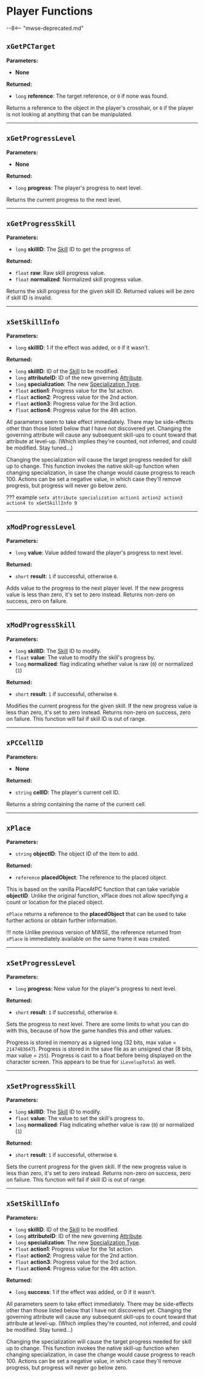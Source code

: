 # Player Functions

--8<-- "mwse-deprecated.md"


## `xGetPCTarget`

**Parameters:**

- **None**

**Returned:**

- `long` **reference**: The target reference, or `0` if none was found.

Returns a reference to the object in the player's crosshair, or `0` if the player is not looking at anything that can be manipulated.


***

## `xGetProgressLevel`

**Parameters:**

- **None**

**Returned:**

- `long` **progress**: The player's progress to next level.

Returns the current progress to the next level.


***

## `xGetProgressSkill`

**Parameters:**

- `long` **skillID**: The [Skill](../../skills) ID to get the progress of.

**Returned:**

- `float` **raw**: Raw skill progress value.
- `float` **normalized**: Normalized skill progress value.

Returns the skill progress for the given skill ID. Returned values will be zero if skill ID is invalid.


***

## `xSetSkillInfo`

**Parameters:**

- `long` **skillID**: 1 if the effect was added, or `0` if it wasn't.

**Returned:**

- `long` **skillID**:  ID of the [Skill](../../skills) to be modified.
- `long` **attributeID**: ID of the new governing [Attribute](../../attributes).
- `long` **specialization**: The new [Specialization Type](../../specialization-types).
- `float` **action1**: Progress value for the 1st action.
- `float` **action2**: Progress value for the 2nd action.
- `float` **action3**: Progress value for the 3rd action.
- `float` **action4**: Progress value for the 4th action.

All parameters seem to take effect immediately. There may be side-effects other than those listed below that I have not discovered yet. Changing the governing attribute will cause any subsequent skill-ups to count toward that attribute at level-up. (Which implies they're counted, not inferred, and could be modified. Stay tuned...)

Changing the specialization will cause the target progress needed for skill up to change. This function invokes the native skill-up function when changing specialization, in case the change would cause progress to reach 100. Actions can be set a negative value, in which case they'll remove progress, but progress will never go below zero.

??? example
	```
	setx attribute specialization action1 action2 action3 action4 to xGetSkillInfo 9
	```


***

## `xModProgressLevel`

**Parameters:**

- `long` **value**: Value added toward the player's progress to next level.

**Returned:**

- `short` **result**: `1` if successful, otherwise `0`.

Adds value to the progress to the next player level. If the new progress value is less than zero, it's set to zero instead. Returns non-zero on success, zero on failure.


***

## `xModProgressSkill`

**Parameters:**

- `long` **skillID**: The [Skill](../../skills) ID to modify.
- `float` **value**: The value to modify the skill's progress by.
- `long` **normalized**: flag indicating whether value is raw (`0`) or normalized (`1`)

**Returned:**

- `short` **result**: `1` if successful, otherwise `0`.

Modifies the current progress for the given skill. If the new progress value is less than zero, it's set to zero instead. Returns non-zero on success, zero on failure. This function will fail if skill ID is out of range.


***

## `xPCCellID`

**Parameters:**

- **None**

**Returned:**

- `string` **cellID**: The player's current cell ID.

Returns a string containing the name of the current cell.


***

## `xPlace`

**Parameters:**

- `string` **objectID**: The object ID of the item to add.

**Returned:**

- `reference` **placedObject**: The reference to the placed object.

This is based on the vanilla PlaceAtPC function that can take variable **objectID**. Unlike the original function, xPlace does not allow specifying a count or location for the placed object.

`xPlace` returns a reference to the **placedObject** that can be used to take further actions or obtain further information.

!!! note
	Unlike previous version of MWSE, the reference returned from `xPlace` is immediately available on the same frame it was created.


***

## `xSetProgressLevel`

**Parameters:**

- `long` **progress**: New value for the player's progress to next level.

**Returned:**

- `short` **result**: `1` if successful, otherwise `0`.

Sets the progress to next level. There are some limits to what you can do with this, because of how the game handles this and other values.

Progress is stored in memory as a signed long (32 bits, max value = `2147483647`). Progress is stored in the save file as an unsigned char (8 bits, max value = `255`). Progress is cast to a float before being displayed on the character screen. This appears to be true for `iLevelupTotal` as well.


***

## `xSetProgressSkill`

**Parameters:**

- `long` **skillID**: The [Skill](../../skills) ID to modify.
- `float` **value**: The value to set the skill's progress to.
- `long` **normalized**: Flag indicating whether value is raw (`0`) or normalized (`1`)

**Returned:**

- `short` **result**: `1` if successful, otherwise `0`.

Sets the current progress for the given skill. If the new progress value is less than zero, it's set to zero instead. Returns non-zero on success, zero on failure. This function will fail if skill ID is out of range.


***

## `xSetSkillInfo`

**Parameters:**

- `long` **skillID**:  ID of the [Skill](../../skills) to be modified.
- `long` **attributeID**: ID of the new governing [Attribute](../../attributes).
- `long` **specialization**: The new [Specialization Type](../../specialization-types).
- `float` **action1**: Progress value for the 1st action.
- `float` **action2**: Progress value for the 2nd action.
- `float` **action3**: Progress value for the 3rd action.
- `float` **action4**: Progress value for the 4th action.

**Returned:**

- `long` **success**: 1 if the effect was added, or 0 if it wasn't.

All parameters seem to take effect immediately. There may be side-effects other than those listed below that I have not discovered yet. Changing the governing attribute will cause any subsequent skill-ups to count toward that attribute at level-up. (Which implies they're counted, not inferred, and could be modified. Stay tuned...)

Changing the specialization will cause the target progress needed for skill up to change. This function invokes the native skill-up function when changing specialization, in case the change would cause progress to reach 100. Actions can be set a negative value, in which case they'll remove progress, but progress will never go below zero.